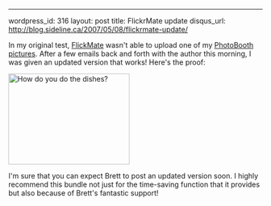 --- 
wordpress_id: 316
layout: post
title: FlickrMate update
disqus_url: http://blog.sideline.ca/2007/05/08/flickrmate-update/

<p>In my original test, <a href="http://blog.circlesixdesign.com/download/flickrmate-bundle-for-textmate/" title="Circle Six Blog   &raquo; FlickrMate Bundle for TextMate">FlickMate</a> wasn't able to upload one of my <a href="http://www.flickr.com/photos/aream/sets/72157594534870603/" title="Photobooth - a photoset on Flickr">PhotoBooth pictures</a>.  After a few emails back and forth with the author this morning, I was given an updated version that works!  Here's the proof:</p>
<p><a href="http://farm1.static.flickr.com/222/489931543_0a5e562d5e.jpg" title="Sam finds that there's much less mess if he strips down before doing the dishes."><img src="http://farm1.static.flickr.com/222/489931543_0a5e562d5e_m.jpg" width="240" height="180" alt="How do you do the dishes?" /></a></p>
<p>I'm sure that you can expect Brett to post an updated version soon.  I highly recommend this bundle not just for the time-saving function that it provides but also because of Brett's fantastic support!</p>

